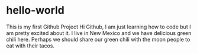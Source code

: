 # hello-world
This is my first Github Project
Hi Github, I am just learning how to code but I am pretty excited about it.  I live in New Mexico and we have delicious green chili here.  Perhaps we should share our green chili with the moon people to eat with their tacos.
